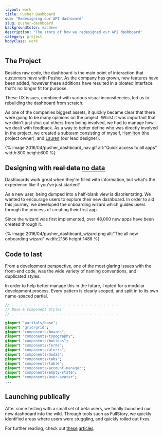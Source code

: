 ```yaml
---
layout: work
title: Pusher Dashboard
sub: "Redesigning our API dashboard"
slug: pusher-dashboard
backgroundColor: #3cd6ee
description: "The story of how we redesigned our API dashboard"
category: project
bodyClass: work
---
```


## The Project
Besides raw code, the dashboard is the main point of interaction that customers have with Pusher. As the company has grown, new features have been added, however these additions have resulted in a bloated interface that's no longer fit for purpose.

These UX issues, combined with various visual inconsitencies, led us to rebuilding the dashboard from scratch.

As one of the companies biggest assets, it quickly became clear that there were going to be many opinions on the project. Whilst it was important that we didn't just shut out others from being involved, we had to manage how we dealt with feedback. As a way to better define who was directly involved in the project, we created a subteam consisting of myself, [Hamilton](https://twitter.com/hamchapman) (the project owner), and [Lauren](https://twitter.com/laurenmplews) (our lead designer).

{% image 2016/04/pusher_dashboard_nav.gif alt:"Quick access to all apps" width:800 height:600 %}

<h2>Designing with <del>real data</del> <ins>no data</ins></h2>
Dashboards work great when they're filled with information, but what's the experience like if you've just started?

As a new user, being dumped into a half-blank view is disorientating. We wanted to encourage users to explore their new dashboard. In order to aid this journey, we developed the onboarding wizard which guides users through the process of creating their first app.

Since the wizard was first implemented, over 48,000 new apps have been created through it.

{% image 2016/04/pusher_dashboard_wizard.png alt:"The all new onboarding wizard" width:2156 height:1488 %}

## Code to last
From a development perspective, one of the most glaring issues with the front-end code, was the wide variety of naming conventions, and duplicated styles.

In order to help better manage this in the future, I opted for a modular development process. Every pattern is clearly scoped, and split in to its own name-spaced partial.

```sass
// - - - - - - - - - - - - - - - - - - - - - - - - -
// Base & Component Styles
// - - - - - - - - - - - - - - - - - - - - - - - - -

@import "partials/base";
@import "grid/grid";
@import "components/boards";
@import "components/typography";
@import "components/buttons";
@import "components/forms";
@import "components/alerts";
@import "components/modal";
@import "components/tabs";
@import "components/table";
@import "components/account-manager";
@import "components/empty-state";
@import "components/user-avatar";
...
```


## Launching publically
After some testing with a small set of beta users, we finally launched our new dashboard into the wild. Through tools such as FullStory, we quickly identified areas where users were stuggling, and quickly rolled out fixes.

For further reading, check out [these](http://blog.invisionapp.com/redesigning-api-dashboard/) [articles](http://thenextweb.com/dd/2016/02/26/pushers-new-interface-lets-developers-worry-about-apps-instead-of-infrastructure/).
